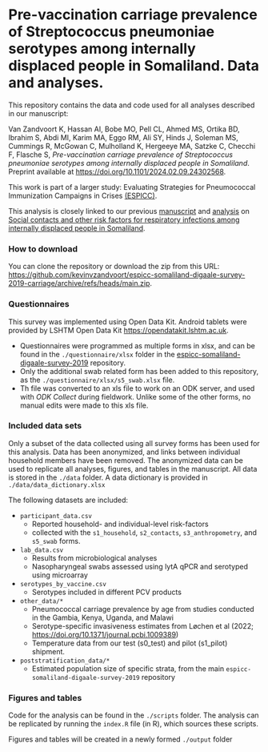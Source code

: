 # Pre-vaccination carriage prevalence of Streptococcus pneumoniae serotypes among internally displaced people in Somaliland. Data and analyses.

This repository contains the data and code used for all analyses described in our manuscript:

Van Zandvoort K, Hassan AI, Bobe MO, Pell CL, Ahmed MS, Ortika BD, Ibrahim S, Abdi MI, Karim MA, Eggo RM, Ali SY, Hinds J, Soleman MS, Cummings R, McGowan C, Mulholland K, Hergeeye MA, Satzke C, Checchi F, Flasche S, *Pre-vaccination carriage prevalence of Streptococcus pneumoniae serotypes among internally displaced people in Somaliland*. Preprint available at <https://doi.org/10.1101/2024.02.09.24302568>.

This work is part of a larger study: Evaluating Strategies for Pneumococcal Immunization Campaigns in Crises [(ESPICC)](https://www.elrha.org/project/pneumococcal-vaccination-strategies-for-crisis-affected-populations/).

This analysis is closely linked to our previous [manuscript](https://doi.org/10.1016/j.epidem.2022.100625) and [analysis](https://github.com/kevinvzandvoort/espicc-somaliland-digaale-survey-2019) on [Social contacts and other risk factors for respiratory infections among internally displaced people in Somaliland](https://doi.org/10.1016/j.epidem.2022.100625).

### How to download

You can clone the repository or download the zip from this URL: <https://github.com/kevinvzandvoort/espicc-somaliland-digaale-survey-2019-carriage/archive/refs/heads/main.zip>.

### Questionnaires

This survey was implemented using Open Data Kit. Android tablets were provided by LSHTM Open Data Kit <https://opendatakit.lshtm.ac.uk>.

- Questionnaires were programmed as multiple forms in xlsx, and can be found in the `./questionnaire/xlsx` folder in the [espicc-somaliland-digaale-survey-2019](https://github.com/kevinvzandvoort/espicc-somaliland-digaale-survey-2019/tree/main/questionnaire/xls) repository.
- Only the additional swab related form has been added to this repository, as the `./questionnaire/xlsx/s5_swab.xlsx` file.
- Th file was converted to an xls file to work on an ODK server, and used with *ODK Collect* during fieldwork. Unlike some of the other forms, no manual edits were made to this xls file.

### Included data sets

Only a subset of the data collected using all survey forms has been used for this analysis.
Data has been anonymized, and links between individual household members have been removed.
The anonymized data can be used to replicate all analyses, figures, and tables in the manuscript.
All data is stored in the `./data` folder. A data dictionary is provided in `./data/data_dictionary.xlsx`

The following datasets are included:

- `participant_data.csv`
  - Reported household- and individual-level risk-factors
  - collected with the `s1_household`, `s2_contacts`, `s3_anthropometry`, and `s5_swab` forms.
- `lab_data.csv`
  - Results from microbiological analyses
  - Nasopharyngeal swabs assessed using lytA qPCR and serotyped using microarray
- `serotypes_by_vaccine.csv`
  - Serotypes included in different PCV products
- `other_data/*`
  - Pneumococcal carriage prevalence by age from studies conducted in the Gambia, Kenya, Uganda, and Malawi
  - Serotype-specific invasiveness estimates from Løchen et al (2022; https://doi.org/10.1371/journal.pcbi.1009389)
  - Temperature data from our test (s0_test) and pilot (s1_pilot) shipment.
- `poststratification_data/*`
  - Estimated population size of specific strata, from the main `espicc-somaliland-digaale-survey-2019` repository

### Figures and tables

Code for the analysis can be found in the `./scripts` folder.
The analysis can be replicated by running the `index.R` file (in R), which sources these scripts.

Figures and tables will be created in a newly formed `./output` folder
